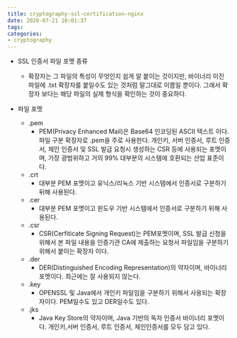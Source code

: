 ```yaml
---
title: cryptography-ssl-certification-nginx
date: 2020-07-21 10:01:37
tags:
categories:
- cryptography
---
```


- SSL 인증서 파일 포멧 종류
    - 확장자는 그 파일의 특성이 무엇인지 쉽게 알 붙이는 것이지만, 바이너리 이진 파일에 .txt 확장자를 붙일수도 있는 것처럼 말그대로 이름일 뿐이다. 
      그래서 확장자 보다는 해당 파일의 실제 형식을 확인하는 것이 중요하다.

- 파일 포멧
    - .pem
        - PEM(Privacy Enhanced Mail)은 Base64 인코딩된 ASCII 텍스트 이다. 파일 구분 확장자로 .pem을 주로 사용한다.
      개인키, 서버 인증서, 루트 인증서, 체인 인증서 및 SSL 발급 요청시 생성하는 CSR 등에 사용되는 포멧이며, 가장 광범위하고 거의 99% 대부분의 시스템에 호환되는 산업 표준이다.
    - .crt
        - 대부분 PEM 포멧이고 유닉스/리눅스 기반 시스템에서 인증서로 구분하기 뒤해 사용된다.
    - .cer
        - 대부분 PEM 포멧이고 윈도우 기반 시스템에서 인증서로 구분하기 뒤해 사용된다.
    - .csr
        - CSR(Cerfiticate Signing Request)는 PEM포멧이며, SSL 발급 신청을 위해서 본 파일 내용을 인증기관 CA에 제출하는 요청서 파일임을 구분하기 위해서 붙이는 확장자 이다.
    - .der
        - DER(Distinguished Encoding Representation)의 약자이며, 바이너리 포멧이다. 최근에는 잘 사용되지 않는다.
    - .key
        - OPENSSL 및 Java에서 개인키 파일임을 구분하기 위해서 사용되는 확장자이다. PEM일수도 있고 DER일수도 있다.
    - .jks
        - Java Key Store의 약자이며, Java 기반의 독자 인증서 바이너리 포멧이다. 개인키,서버 인증서, 루트 인증서, 체인인증서를 모두 담고 있다.
        